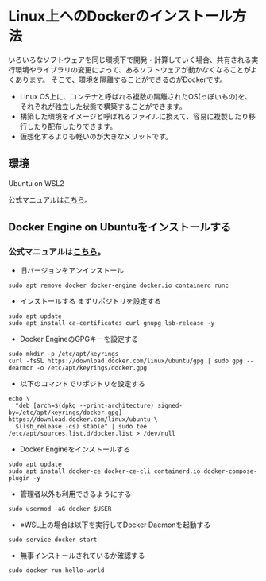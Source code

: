 # Linux上へのDockerのインストール方法
いろいろなソフトウェアを同じ環境下で開発・計算していく場合、共有される実行環境やライブラリの変更によって、あるソフトウェアが動かなくなることがよくあります。
そこで、環境を隔離することができるのがDockerです。

- Linux OS上に、コンテナと呼ばれる複数の隔離されたOS(っぽいもの)を、それぞれが独立した状態で構築することができます。
- 構築した環境をイメージと呼ばれるファイルに換えて、容易に複製したり移行したり配布したりできます。
- 仮想化するよりも軽いのが大きなメリットです。

## 環境
Ubuntu on WSL2

公式マニュアルは[こちら](https://docs.docker.com/desktop/install/ubuntu/)。

## Docker Engine on Ubuntuをインストールする

### 公式マニュアルは[こちら](https://docs.docker.com/engine/install/ubuntu/#set-up-the-repository)。

- 旧バージョンをアンインストール
```
sudo apt remove docker docker-engine docker.io containerd runc
```

- インストールする
まずリポジトリを設定する
```
sudo apt update
sudo apt install ca-certificates curl gnupg lsb-release -y
```
- Docker EngineのGPGキーを設定する
```
sudo mkdir -p /etc/apt/keyrings
curl -fsSL https://download.docker.com/linux/ubuntu/gpg | sudo gpg --dearmor -o /etc/apt/keyrings/docker.gpg
```
- 以下のコマンドでリポジトリを設定する
```
echo \
  "deb [arch=$(dpkg --print-architecture) signed-by=/etc/apt/keyrings/docker.gpg] https://download.docker.com/linux/ubuntu \
  $(lsb_release -cs) stable" | sudo tee /etc/apt/sources.list.d/docker.list > /dev/null
```

- Docker Engineをインストールする
```
sudo apt update
sudo apt install docker-ce docker-ce-cli containerd.io docker-compose-plugin -y
```

- 管理者以外も利用できるようにする
```
sudo usermod -aG docker $USER
```

- ※WSL上の場合は以下を実行してDocker Daemonを起動する
```
sudo service docker start
```

- 無事インストールされているか確認する
```
sudo docker run hello-world
```
